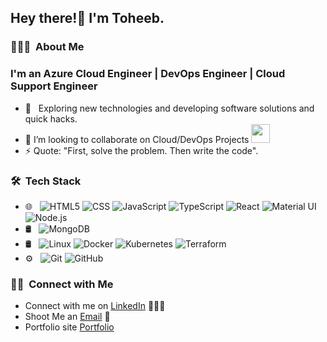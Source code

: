 <h2> Hey there!👋 I'm Toheeb.</h2>

<h3> 👨🏻‍💻 &nbsp;About Me </h3>

<h3> I'm an Azure Cloud Engineer | DevOps Engineer | Cloud Support Engineer </h3>

- 🤔 &nbsp; Exploring new technologies and developing software solutions and quick hacks.
- 👯 I’m looking to collaborate on Cloud/DevOps Projects <img src="https://media.giphy.com/media/WUlplcMpOCEmTGBtBW/giphy.gif" width="30">
- ⚡ Quote: "First, solve the problem. Then write the code".

<h3> 🛠 &nbsp;Tech Stack</h3>

- 🌐 &nbsp;
  ![HTML5](https://img.shields.io/badge/-HTML5-333333?style=flat&logo=HTML5)
  ![CSS](https://img.shields.io/badge/-CSS-333333?style=flat&logo=CSS3&logoColor=1572B6)
  ![JavaScript](https://img.shields.io/badge/-JavaScript-333333?style=flat&logo=javascript)
  ![TypeScript](https://img.shields.io/badge/-TypeScript-333333?style=flat&logo=typescript)
  ![React](https://img.shields.io/badge/-React-333333?style=flat&logo=react)
  ![Material UI](https://img.shields.io/badge/-MaterialUI-333333?style=flat&logo=mui&logoColor=563D7C)
  ![Node.js](https://img.shields.io/badge/-Node.js-333333?style=flat&logo=node.js)
- 🛢 &nbsp;
  ![MongoDB](https://img.shields.io/badge/-MongoDB-333333?style=flat&logo=mongodb)
- 🛢 &nbsp;
  ![Linux](https://img.shields.io/badge/-linux-333333?style=flat&logo=linux)
  ![Docker](https://img.shields.io/badge/-Docker-333333?style=flat&logo=docker)
  ![Kubernetes](https://img.shields.io/badge/-Kubernetes-333333?style=flat&logo=Kubernetes)
  ![Terraform](https://img.shields.io/badge/-Terraform-333333?style=flat&logo=terraform)
- ⚙️ &nbsp;
  ![Git](https://img.shields.io/badge/-Git-333333?style=flat&logo=git)
  ![GitHub](https://img.shields.io/badge/-GitHub-333333?style=flat&logo=github)
  
<h3> 🤝🏻 &nbsp;Connect with Me </h3>

- Connect with me on [LinkedIn](https://www.linkedin.com/in/toheeb-yekeen-10aa0a127/) 👨🏻‍💻
- Shoot Me an [Email](toheebyekeen@gmail.com) 💌
- Portfolio site [Portfolio](https://toheebyekeen.netlify.app/)
